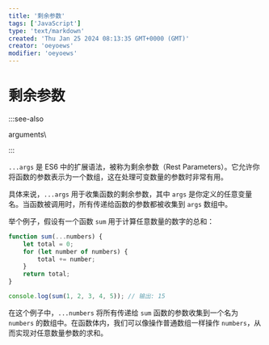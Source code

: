 ```yaml
---
title: '剩余参数'
tags: ['JavaScript']
type: 'text/markdown'
created: 'Thu Jan 25 2024 08:13:35 GMT+0000 (GMT)'
creator: 'oeyoews'
modifier: 'oeyoews'
---
```


# 剩余参数

:::see-also

arguments\

:::

`...args` 是 ES6 中的扩展语法，被称为剩余参数（Rest Parameters）。它允许你将函数的参数表示为一个数组，这在处理可变数量的参数时非常有用。

具体来说，`...args` 用于收集函数的剩余参数，其中 `args` 是你定义的任意变量名。当函数被调用时，所有传递给函数的参数都被收集到 `args` 数组中。

举个例子，假设有一个函数 `sum` 用于计算任意数量的数字的总和：

```javascript
function sum(...numbers) {
    let total = 0;
    for (let number of numbers) {
        total += number;
    }
    return total;
}

console.log(sum(1, 2, 3, 4, 5)); // 输出: 15
```

在这个例子中，`...numbers` 将所有传递给 `sum` 函数的参数收集到一个名为 `numbers` 的数组中。在函数体内，我们可以像操作普通数组一样操作 `numbers`，从而实现对任意数量参数的求和。
